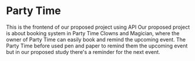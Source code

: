 # Party Time
This is the frontend of our proposed project using API Our proposed project is about booking system in Party Time Clowns and Magician, where the owner of Party Time can easily book and remind the upcoming event. The Party Time before used pen and paper to remind them the upcoming event but in our proposed study there's a reminder for the next event.
